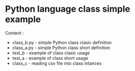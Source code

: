 # Python language class simple example

Content :
- class_b.py - simple Python class clasic definition
- class_a.py - simple Python class short definition
- test_b - example of class clasic usage
- test_a - example of class short usage
- class_c - reading csv file into class intances
